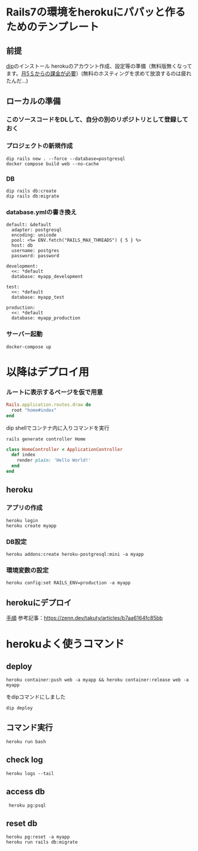 # Rails7の環境をherokuにパパッと作るためのテンプレート

## 前提
[dip](https://github.com/bibendi/dip)のインストール
herokuのアカウント作成、設定等の準備（無料版無くなってます。[月5＄からの課金が必要](https://jp.heroku.com/pricing)）(無料のホスティングを求めて放浪するのは疲れたんだ...)

## ローカルの準備

### このソースコードをDLして、自分の別のリポジトリとして登録しておく

### プロジェクトの新規作成
```
dip rails new . --force --database=postgresql
docker compose build web --no-cache
```

### DB
```
dip rails db:create
dip rails db:migrate
```

### database.ymlの書き換え
```
default: &default
  adapter: postgresql
  encoding: unicode
  pool: <%= ENV.fetch("RAILS_MAX_THREADS") { 5 } %>
  host: db
  username: postgres
  password: password

development:
  <<: *default
  database: myapp_development

test:
  <<: *default
  database: myapp_test

production:
  <<: *default
  database: myapp_production
```

### サーバー起動
```
docker-compose up
```

# 以降はデプロイ用

### ルートに表示するページを仮で用意
```ruby:route.rb
Rails.application.routes.draw do
  root "home#index"
end
```

dip shellでコンテナ内に入りコマンドを実行
```
rails generate controller Home
```

```ruby:home_controller.rb
class HomeController < ApplicationController
  def index
    render plain: 'Hello World!'
  end
end
```

## heroku
### アプリの作成
```
heroku login
heroku create myapp
```

### DB設定
```
heroku addons:create heroku-postgresql:mini -a myapp
```

### 環境変数の設定
```
heroku config:set RAILS_ENV=production -a myapp
```

## herokuにデプロイ
[手順](https://devcenter.heroku.com/ja/articles/build-docker-images-heroku-yml)
参考記事：https://zenn.dev/takuty/articles/b7aa6164fc85bb

# herokuよく使うコマンド
## deploy

```
heroku container:push web -a myapp && heroku container:release web -a myapp
```

をdipコマンドにしました

```
dip deploy
```

## コマンド実行

```
heroku run bash
```

## check log

```
heroku logs --tail
```

## access db

```
 heroku pg:psql
```

## reset db

```
heroku pg:reset -a myapp
heroku run rails db:migrate
```

